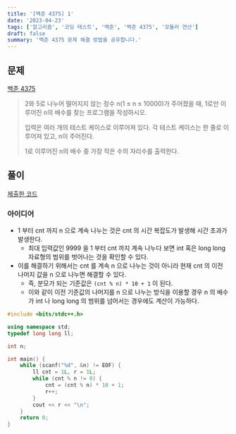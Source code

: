 ```yaml
---
title: '[백준 4375] 1'
date: '2023-04-23'
tags: ['알고리즘', '코딩 테스트', '백준', '백준 4375', '모듈러 연산']
draft: false
summary: '백준 4375 문제 해결 방법을 공유합니다.'
---
```


## 문제

[백준 4375](https://www.acmicpc.net/problem/4375)

> 2와 5로 나누어 떨어지지 않는 정수 n(1 ≤ n ≤ 10000)가 주어졌을 때, 1로만 이루어진 n의 배수를 찾는 프로그램을 작성하시오.
>
> 입력은 여러 개의 테스트 케이스로 이루어져 있다. 각 테스트 케이스는 한 줄로 이루어져 있고, n이 주어진다.
>
> 1로 이루어진 n의 배수 중 가장 작은 수의 자리수를 출력한다.

## 풀이

[제출한 코드](http://boj.kr/a7a6924862594284ac1bcd5225bbf231)

### 아이디어

- 1 부터 cnt 까지 n 으로 계속 나누는 것은 cnt 의 시간 복잡도가 발생해 시간 초과가 발생한다.
  - 최대 입력값인 9999 을 1 부터 cnt 까지 계속 나누다 보면 int 혹은 long long 자료형의 범위를 벗어나는 것을 확인할 수 있다.
- 이를 해결하기 위해서는 cnt 를 계속 n 으로 나누는 것이 아니라 현재 cnt 의 이전 나머지 값을 n 으로 나누면 해결할 수 있다.
  - 즉, 분모가 되는 기준값은 `(cnt % n) * 10 + 1` 이 된다.
  - 이와 같이 이전 기준값의 나머지를 n 으로 나누는 방식을 이용할 경우 n 의 배수가 int 나 long long 의 범위를 넘어서는 경우에도 계산이 가능하다.

```cpp
#include <bits/stdc++.h>

using namespace std;
typedef long long ll;

int n;

int main() {
    while (scanf("%d", &n) != EOF) {
        ll cnt = 1L, r = 1L;
        while (cnt % n != 0) {
            cnt = (cnt % n) * 10 + 1;
            r++;
        }
        cout << r << "\n";
    }
    return 0;
}
```
